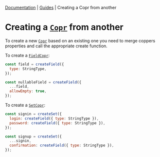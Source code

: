[Documentation](../README.md) | [Guides](./README.md) | Creating a Copr from another

# Creating a [`Copr`](../api/object-copr.md) from another

To create a new [`Copr`](../api/object-copr.md) based on an existing one you need to merge coppers properties and call the appropriate create function.

To create a [`FieldCopr`](../api/object-cop-field.md):

```js
const field = createField({
  type: StringType,
});

const nullableField = createField({
  ...field,
  allowEmpty: true,
});
```

To create a [`SetCopr`](../api/object-copr-set.md):

```js
const signin = createSet({
  login: createField({ type: StringType }),
  password: createField({ type: StringType }),
});

const signup = createSet({
  ...signin,
  confirmation: createField({ type: StringType }),
});
```
